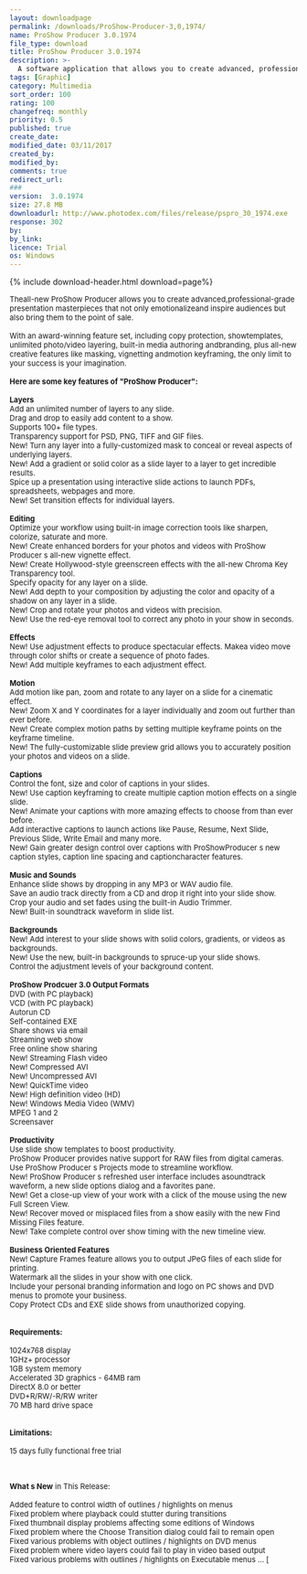 ```yaml
---
layout: downloadpage
permalink: /downloads/ProShow-Producer-3,0,1974/
name: ProShow Producer 3.0.1974
file_type: download
title: ProShow Producer 3.0.1974
description: >-
  A software application that allows you to create advanced, professional-grade presentation masterpieces
tags: [Graphic]
category: Multimedia
sort_order: 100
rating: 100
changefreq: monthly
priority: 0.5
published: true
create_date: 
modified_date: 03/11/2017
created_by: 
modified_by: 
comments: true
redirect_url: 
### 
version:  3.0.1974
size: 27.8 MB
downloadurl: http://www.photodex.com/files/release/pspro_30_1974.exe
response: 302
by: 
by_link: 
licence: Trial 
os: Windows
---
```


{% include download-header.html download=page%}

<p style="fix-download-text !important">
<p><font size="2"><p>Theall-new ProShow Producer allows you to create advanced,professional-grade presentation masterpieces that not only emotionalizeand inspire audiences but also bring them to the point of sale. <br />
<br />
With an award-winning feature set, including copy protection, showtemplates, unlimited photo/video layering, built-in media authoring andbranding, plus all-new creative features like masking, vignetting andmotion keyframing, the only limit to your success is your imagination.<br />
<br />
<span><strong>Here are some key features of "ProShow Producer":</strong></span><br />
<br />
<strong>Layers</strong><br />
Add an unlimited number of layers to any slide. <br />
Drag and drop to easily add content to a show. <br />
Supports 100+ file types. <br />
Transparency support for PSD, PNG, TIFF and GIF files. <br />
New! Turn any layer into a fully-customized mask to conceal or reveal aspects of underlying layers. <br />
New! Add a gradient or solid color as a slide layer to a layer to get incredible results. <br />
Spice up a presentation using interactive slide actions to launch PDFs, spreadsheets, webpages and more. <br />
New! Set transition effects for individual layers. <br />
<br />
<strong>Editing</strong><br />
Optimize your workflow using built-in image correction tools like sharpen, colorize, saturate and more. <br />
New! Create enhanced borders for your photos and videos with ProShow Producer s all-new vignette effect. <br />
New! Create Hollywood-style greenscreen effects with the all-new Chroma Key Transparency tool. <br />
Specify opacity for any layer on a slide. <br />
New! Add depth to your composition by adjusting the color and opacity of a shadow on any layer in a slide. <br />
New! Crop and rotate your photos and videos with precision. <br />
New! Use the red-eye removal tool to correct any photo in your show in seconds. <br />
<br />
<strong>Effects</strong><br />
New! Use adjustment effects to produce spectacular effects. Makea video move through color shifts or create a sequence of photo fades. <br />
New! Add multiple keyframes to each adjustment effect. <br />
<br />
<strong>Motion</strong><br />
Add motion like pan, zoom and rotate to any layer on a slide for a cinematic effect. <br />
New! Zoom X and Y coordinates for a layer individually and zoom out further than ever before. <br />
New! Create complex motion paths by setting multiple keyframe points on the keyframe timeline. <br />
New! The fully-customizable slide preview grid allows you to accurately position your photos and videos on a slide. <br />
<br />
<strong>Captions</strong><br />
Control the font, size and color of captions in your slides. <br />
New! Use caption keyframing to create multiple caption motion effects on a single slide. <br />
New! Animate your captions with more amazing effects to choose from than ever before. <br />
Add interactive captions to launch actions like Pause, Resume, Next Slide, Previous Slide, Write Email</a> and many more. <br />
New! Gain greater design control over captions with ProShowProducer s new caption styles, caption line spacing and captioncharacter features. <br />
<br />
<strong>Music and Sounds</strong><br />
Enhance slide shows by dropping in any MP3 or WAV audio file. <br />
Save an audio track directly from a CD and drop it right into your slide show. <br />
Crop your audio and set fades using the built-in Audio Trimmer. <br />
New! Built-in soundtrack waveform in slide list. <br />
<br />
<strong>Backgrounds</strong><br />
New! Add interest to your slide shows with solid colors, gradients, or videos as backgrounds. <br />
New! Use the new, built-in backgrounds to spruce-up your slide shows. <br />
Control the adjustment levels of your background content. <br />
<br />
<strong>ProShow Prodcuer 3.0 Output Formats</strong><br />
DVD (with PC playback) <br />
VCD (with PC playback) <br />
Autorun CD <br />
Self-contained EXE <br />
Share shows via email <br />
Streaming web show <br />
Free online show sharing <br />
New! Streaming Flash video <br />
New! Compressed AVI <br />
New! Uncompressed AVI <br />
New! QuickTime video <br />
New! High definition video (HD) <br />
New! Windows Media Video (WMV) <br />
MPEG 1 and 2 <br />
Screensaver <br />
<br />
<strong>Productivity</strong><br />
Use slide show templates to boost productivity. <br />
ProShow Producer provides native support for RAW files from digital cameras. <br />
Use ProShow Producer s Projects mode to streamline workflow. <br />
New! ProShow Producer s refreshed user interface includes asoundtrack waveform, a new slide options dialog and a favorites pane. <br />
New! Get a close-up view of your work with a click of the mouse using the new Full Screen View. <br />
New! Recover moved or misplaced files from a show easily with the new Find Missing Files feature. <br />
New! Take complete control over show timing with the new timeline view. <br />
<br />
<strong>Business Oriented Features</strong><br />
New! Capture Frames feature allows you to output JPeG files of each slide for printing. <br />
Watermark all the slides in your show with one click. <br />
Include your personal branding information and logo on PC shows and DVD menus to promote your business. <br />
Copy Protect CDs and EXE slide shows from unauthorized copying.<br />
<br />
<br />
<span><strong>Requirements:</strong></span><br />
<br />
1024x768 display<br />
1GHz+ processor<br />
1GB system memory<br />
Accelerated 3D graphics - 64MB ram<br />
DirectX</a> 8.0 or better<br />
DVD+R/RW/-R/RW writer<br />
70 MB hard drive space <br />
<br />
<br />
<span><strong>Limitations:</strong></span><br />
<br />
15 days fully functional free trial<br />
</p>
<div class="celltext_big"><br />
<br />
<strong>What s New</strong> in This Release:<br />
<br />
Added feature to control width of outlines / highlights on menus <br />
Fixed problem where playback could stutter during transitions <br />
Fixed thumbnail display problems affecting some editions of Windows <br />
Fixed problem where the Choose Transition dialog could fail to remain open <br />
Fixed various problems with object outlines / highlights on DVD menus <br />
Fixed problem where video layers could fail to play in video based output <br />
Fixed various problems with outlines / highlights on Executable menus ... [ </div></p></p>
